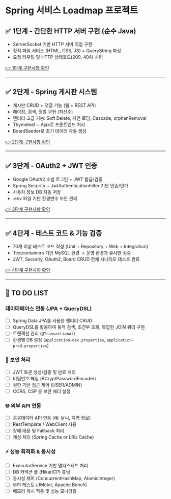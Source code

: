 # Spring 서비스 Loadmap 프로젝트

## ✅ 1단계 - 간단한 HTTP 서버 구현 (순수 Java)
- ServerSocket 기반 HTTP 서버 직접 구현  
- 정적 파일 서비스 (HTML, CSS, JS) + QueryString 파싱  
- 요청 라우팅 및 HTTP 상태코드(200, 404) 처리  

[👉 1단계 구현사항 확인](https://github.com/heeyoungha/SpringLM/tree/step1)

---

## ✅ 2단계 - Spring 게시판 시스템
- 게시판 CRUD + 댓글 기능 (웹 + REST API)  
- 페이징, 검색, 정렬 구현 (최신순)  
- 엔티티 고급 기능: Soft Delete, 지연 로딩, Cascade, orphanRemoval  
- Thymeleaf + Ajax로 프론트엔드 처리  
- BoardSeeder로 초기 데이터 자동 생성  

[👉 2단계 구현사항 확인](https://github.com/heeyoungha/SpringLM/tree/step2)

---

## ✅ 3단계 - OAuth2 + JWT 인증
- Google OAuth2 소셜 로그인 + JWT 발급/검증  
- Spring Security + JwtAuthenticationFilter 기반 인증/인가  
- 사용자 정보 DB 자동 저장  
- .env 파일 기반 환경변수 보안 관리  

[👉 3단계 구현사항 확인](https://github.com/heeyoungha/SpringLM/tree/step3)

---

## ✅ 4단계 - 테스트 코드 & 기능 검증
- 70개 이상 테스트 코드 작성 (Unit + Repository + Web + Integration)  
- Testcontainers 기반 MySQL 환경 → 운영 환경과 유사한 검증  
- JWT, Security, OAuth2, Board CRUD 전체 시나리오 테스트 완료  

[👉 4단계 구현사항 확인](https://github.com/heeyoungha/SpringLM/tree/step4)

---

## 📝 TO DO LIST 

### 데이터베이스 연동 (JPA + QueryDSL)

- [ ] Spring Data JPA를 사용한 엔티티 CRUD  
- [ ] QueryDSL을 활용하여 동적 검색, 조건부 조회, 복잡한 JOIN 쿼리 구현  
- [ ] 트랜잭션 관리 (`@Transactional`)  
- [ ] 환경별 DB 설정 (`application-dev.properties`, `application-prod.properties`)  

### 🔐 보안 처리

- [ ] JWT 토큰 생성/검증 및 만료 처리  
- [ ] 비밀번호 해싱 (BCryptPasswordEncoder)  
- [ ] 권한 기반 접근 제어 (USER/ADMIN)  
- [ ] CORS, CSP 등 보안 헤더 설정  

### 🌐 외부 API 연동
- [ ] 공공데이터 API 연동 (예: 날씨, 지역 정보)  
- [ ] RestTemplate / WebClient 사용  
- [ ] 장애 대응 및 Fallback 처리  
- [ ] 캐싱 처리 (Spring Cache or LRU Cache)  

### ⚡ 성능 최적화 & 동시성
- [ ] ExecutorService 기반 멀티스레드 처리  
- [ ] DB 커넥션 풀 (HikariCP) 튜닝  
- [ ] 동시성 제어 (ConcurrentHashMap, AtomicInteger)  
- [ ] 부하 테스트 (JMeter, Apache Bench)  
- [ ] 메모리 캐시 적용 및 성능 모니터링  
